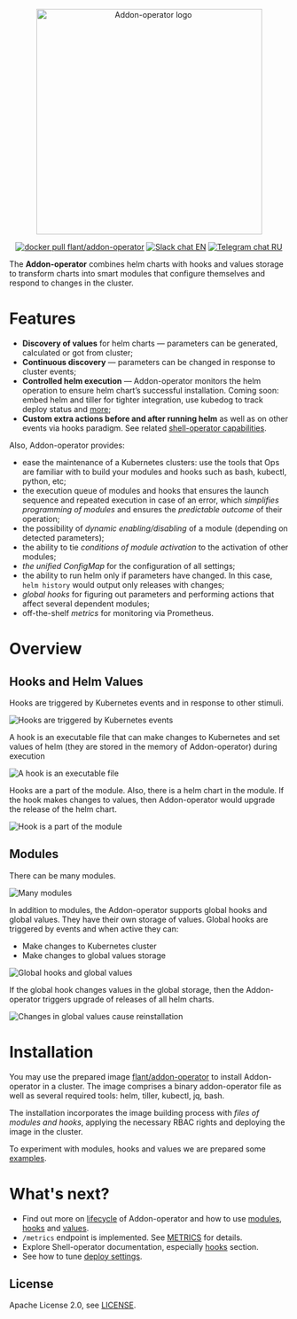 <p align="center">
<img width="407" src="docs/logo-addon.png" alt="Addon-operator logo" />
</p>

<p align="center">
<a href="https://hub.docker.com/r/flant/addon-operator"><img src="https://img.shields.io/badge/docker-latest-2496ed.svg?logo=docker" alt="docker pull flant/addon-operator"/></a>
<a href="https://cloud-native.slack.com/messages/CJ13K3HFG"><img src="https://img.shields.io/badge/slack-EN%20chat-611f69.svg?logo=slack" alt="Slack chat EN"/></a>
<a href="https://t.me/kubeoperator"><img src="https://img.shields.io/badge/telegram-RU%20chat-179cde.svg?logo=telegram" alt="Telegram chat RU"/></a>
</p>


The **Addon-operator** combines helm charts with hooks and values storage to transform charts into smart modules that configure themselves and respond to changes in the cluster.

# Features

- **Discovery of values** for helm charts — parameters can be generated, calculated or got from cluster;
- **Continuous discovery** — parameters can be changed in response to cluster events;
- **Controlled helm execution** — Addon-operator monitors the helm operation to ensure helm chart’s successful installation. Coming soon: embed helm and tiller for tighter integration, use kubedog to track deploy status and [more](https://github.com/flant/addon-operator/issues/17);
- **Custom extra actions before and after running helm** as well as on other events via hooks paradigm. See related [shell-operator capabilities](https://github.com/flant/shell-operator/blob/master/HOOKS.md).

Also, Addon-operator provides:

- ease the maintenance of a Kubernetes clusters: use the tools that Ops are familiar with to build your modules and hooks such as bash, kubectl, python, etc;
- the execution queue of modules and hooks that ensures the launch sequence and repeated execution in case of an error, which *simplifies programming of modules* and ensures the *predictable outcome* of their operation;
- the possibility of *dynamic enabling/disabling* of a module (depending on detected parameters);
- the ability to tie *conditions of module activation* to the activation of other modules;
- *the unified ConfigMap* for the configuration of all settings;
- the ability to run helm only if parameters have changed. In this case, `helm history` would output only releases with changes;
- *global hooks* for figuring out parameters and performing actions that affect several dependent modules;
- off-the-shelf *metrics* for monitoring via Prometheus.


# Overview

## Hooks and Helm Values

Hooks are triggered by Kubernetes events and in response to other stimuli.

![Hooks are triggered by Kubernetes events](docs/readme-1.gif)

A hook is an executable file that can make changes to Kubernetes and set values of helm (they are stored in the memory of Addon-operator) during execution

![A hook is an executable file](docs/readme-2.gif)

Hooks are a part of the module. Also, there is a helm chart in the module. If the hook makes changes to values, then Addon-operator would upgrade the release of the helm chart.

![Hook is a part of the module](docs/readme-3.gif)

## Modules

There can be many modules.

![Many modules](docs/readme-4.gif)

In addition to modules, the Addon-operator supports global hooks and global values. They have their own storage of values. Global hooks are triggered by events and when active they can:

- Make changes to Kubernetes cluster
- Make changes to global values storage

![Global hooks and global values](docs/readme-5.gif)

If the global hook changes values in the global storage, then the Addon-operator triggers upgrade of releases of all helm charts.

![Changes in global values cause reinstallation](docs/readme-6.gif)


# Installation

You may use the prepared image [flant/addon-operator](https://hub.docker.com/r/flant/addon-operator) to install Addon-operator in a cluster. The image comprises a binary addon-operator file as well as several required tools: helm, tiller, kubectl, jq, bash.

The installation incorporates the image building process with *files of modules and hooks*, applying the necessary RBAC rights and deploying the image in the cluster.

To experiment with modules, hooks and values we are prepared some [examples](/examples).

# What's next?
- Find out more on [lifecycle](LIFECYCLE.md) of Addon-operator and how to use [modules](MODULES.md), [hooks](HOOKS.md) and [values](VALUES.md).
- `/metrics` endpoint is implemented. See [METRICS](METRICS.md) for details.
- Explore Shell-operator documentation, especially [hooks](https://github.com/flant/shell-operator/blob/v1.0.0-beta.5/HOOKS.md) section.
- See how to tune [deploy settings](RUNNING.md).

## License

Apache License 2.0, see [LICENSE](LICENSE).

